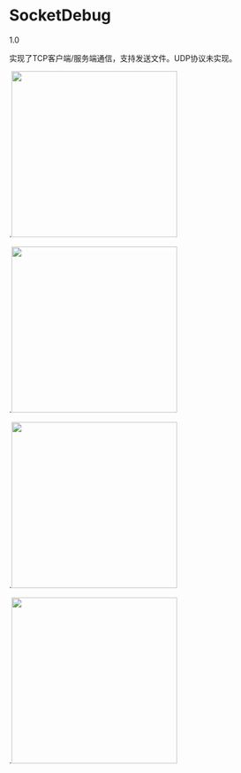 # SocketDebug
1.0

实现了TCP客户端/服务端通信，支持发送文件。UDP协议未实现。

.<img src="https://github.com/Kwansy98/SocketDebug/blob/master/pic/1.jpg" width="300" />

.<img src="https://github.com/Kwansy98/SocketDebug/blob/master/pic/2.jpg" width="300" />

.<img src="https://github.com/Kwansy98/SocketDebug/blob/master/pic/3.jpg" width="300" />

.<img src="https://github.com/Kwansy98/SocketDebug/blob/master/pic/4.jpg" width="300" />

